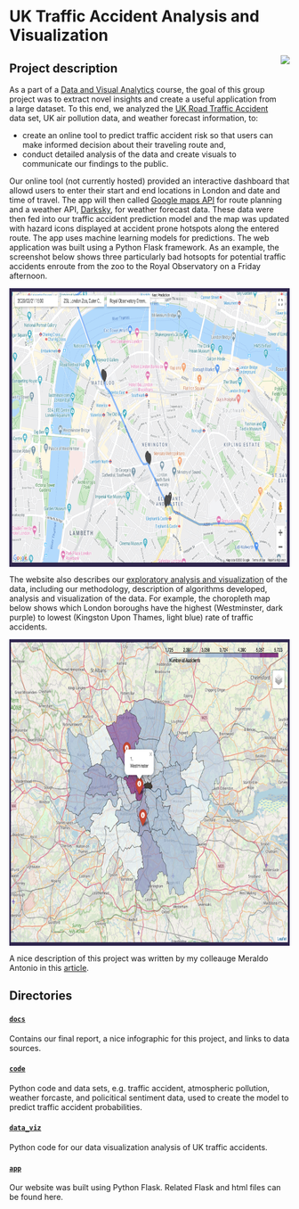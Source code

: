 # UK Traffic Accident Analysis and Visualization
<img align="right" height="200" src="https://www.shareicon.net/data/128x128/2015/12/27/693941_transport_512x512.png">

## Project description
As a part of a [Data and Visual Analytics](https://poloclub.github.io/cse6242-2019fall-online/) course, the goal of this group project was to extract novel insights and create a useful application from a large dataset. To this end, we analyzed the [UK Road Traffic Accident](https://www.kaggle.com/daveianhickey/2000-16-traffic-flow-england-scotland-wales/version/8) data set, UK air pollution data, and weather forecast information, to:
  * create an online tool to predict traffic accident risk so that users can make informed decision about their traveling route and,
  * conduct detailed analysis of the data and create visuals to communicate our findings to the public.

Our online tool (not currently hosted) provided an interactive dashboard that allowd users to enter their start and end locations in London and date and time of travel. The app will then called [Google maps API](https://cloud.google.com/maps-platform/) for route planning and a weather API, [Darksky](https://darksky.net/dev), for weather forecast data. These data were then fed into our traffic accident prediction model and the map was updated with hazard icons displayed at accident prone hotspots along the entered route. The app uses machine learning models for predictions. The web application was built using a Python Flask framework. As an example, the screenshot below shows three particularly bad hotsopts for potential traffic accidents enroute from the zoo to the Royal Observatory on a Friday afternoon.

<img align="center" height="500" src="https://github.com/katannyak/UK-Traffic-Accident-Analysis-and-Visualization/blob/master/data_viz/interactive_tool_screenshot.png">

The website also describes our [exploratory analysis and visualization](https://kteo7.pythonanywhere.com/exploration) of the data, including our methodology, description of algorithms developed, analysis and visualization of the data. For example, the choropleth map below shows which London boroughs have the highest (Westminster, dark purple) to lowest (Kingston Upon Thames, light blue) rate of traffic accidents. 

<img align="center" height="550" src="https://github.com/katannyak/UK-Traffic-Accident-Analysis-and-Visualization/blob/master/data_viz/choropleth_screenshot.png">

A nice description of this project was written by my colleauge Meraldo Antonio in this [article](https://towardsdatascience.com/live-prediction-of-traffic-accident-risks-using-machine-learning-and-google-maps-d2eeffb9389e).


## Directories
#### [`docs`](https://github.com/katannyak/UK-Traffic-Accident-Analysis-and-Visualization/tree/master/docs)
Contains our final report, a nice infographic for this project, and links to data sources.

#### [`code`](https://github.com/katannyak/UK-Traffic-Accident-Analysis-and-Visualization/tree/master/code)
Python code and data sets, e.g. traffic accident, atmospheric pollution, weather forcaste, and policitical sentiment data, used to create the model to predict traffic accident probabilities.

#### [`data_viz`](https://github.com/katannyak/UK-Traffic-Accident-Analysis-and-Visualization/tree/master/data_viz)
Python code for our data visualization analysis of UK traffic accidents.

#### [`app`](https://github.com/katannyak/UK-Traffic-Accident-Analysis-and-Visualization/tree/master/app)
Our website was built using Python Flask. Related Flask and html files can be found here.

